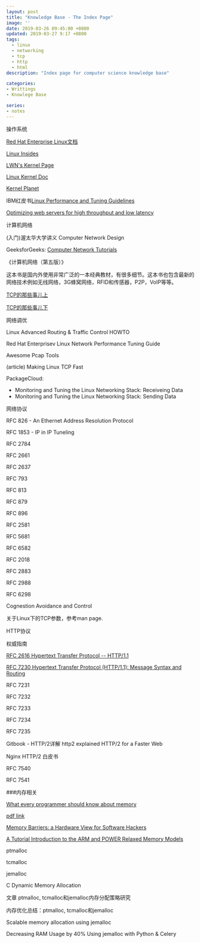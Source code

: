 ```yaml
---
layout: post
title: "Knowledge Base - The Index Page"
image: ''
date: 2019-03-26 09:45:00 +0800
updated: 2019-03-27 9:17 +0800
tags: 
  - linux
  - networking
  - tcp
  - http
  - html
description: "Index page for computer science knowledge base"

categories:
- Writtings
- Knowlege Base

series:
- notes
---
```


操作系统

[Red Hat Enterprise Linux文档](https://access.redhat.com/documentation/en-us/red_hat_enterprise_linux/7/)

[Linux Insides](https://github.com/0xAX/linux-insides) 

[LWN's Kernel Page](https://lwn.net/Kernel/Index/)


[Linux Kernel Doc](https://www.kernel.org/doc/)

[Kernel Planet](http://planet.kernel.org/)

IBM红皮书[Linux Performance and Tuning Guidelines](https://lenovopress.com/redp4285)



[Optimizing web servers for high throughput and low latency](https://www.nginx.com/blog/optimizing-web-servers-for-high-throughput-and-low-latency/)



计算机网络

(入门)渥太华大学讲义 Computer Network Design

GeeksforGeeks: [Computer Network Tutorials](https://www.geeksforgeeks.org/computer-network-tutorials/)

《计算机网络（第五版）》

这本书是国内外使用非常广泛的一本经典教材，有很多细节。这本书也包含最新的网络技术例如无线网络，3G蜂窝网络，RFID和传感器，P2P，VoIP等等。


[TCP的那些事儿上](https://coolshell.cn/articles/11564.html)

[TCP的那些事儿下](https://coolshell.cn/articles/11609.html)


网络调优

Linux Advanced Routing & Traffic Control HOWTO

Red Hat Enterprisev Linux Network Performance Tuning Guide

Awesome Pcap Tools

(article) Making Linux TCP Fast

PackageCloud:

- Monitoring and Tuning the Linux Networking Stack: Receiveing Data
- Monitoring and Tuning the Linux Networking Stack: Sending Data



网络协议

RFC 826 - An Ethernet Address Resolution Protocol

RFC 1853 - IP in IP Tuneling

RFC 2784

RFC 2661

RFC 2637

RFC 793

RFC 813

RFC 879

RFC 896

RFC 2581

RFC 5681

RFC 6582

RFC 2018

RFC 2883

RFC 2988

RFC 6298

Cognestion Avoidance and Control

关于Linux下的TCP参数，参考man page.


HTTP协议

权威指南

[RFC 2616 Hypertext Transfer Protocol -- HTTP/1.1](https://tools.ietf.org/html/rfc2616) 

[RFC 7230 Hypertext Transfer Protocol (HTTP/1.1): Message Syntax and Routing](https://tools.ietf.org/html/rfc7230)

RFC 7231

RFC 7232

RFC 7233

RFC 7234

RFC 7235

Gitbook - HTTP/2详解
http2 explained
HTTP/2 for a Faster Web

Nginx HTTP/2 白皮书

RFC 7540

RFC 7541


###内存相关


[What every programmer should know about memory](https://lwn.net/Articles/250967/?rss=1)

[pdf link](https://people.freebsd.org/~lstewart/articles/cpumemory.pdf)

[Memory Barriers: a Hardware View for Software Hackers](http://www.puppetmastertrading.com/images/hwViewForSwHackers.pdf)


[A Tutorial Introduction to the ARM and POWER Relaxed Memory Models](https://www.cl.cam.ac.uk/~pes20/ppc-supplemental/test7.pdf)

ptmalloc

tcmalloc

jemalloc

C Dynamic Memory Allocation

文章 ptmalloc, tcmalloc和jemalloc内存分配策略研究

内存优化总结：ptmalloc, tcmalloc和jemalloc

Scalable memory allocation using jemalloc

Decreasing RAM Usage by 40% Using jemalloc with Python & Celery

